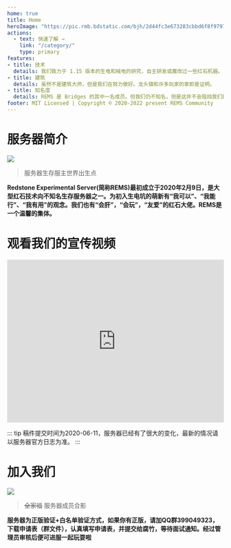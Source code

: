 ```yaml
---
home: true
title: Home
heroImage: "https://pic.rmb.bdstatic.com/bjh/2d44fc3e673283cbbd6f8f97974c0340.png"
actions:
  - text: 快速了解 →
    link: "/category/"
    type: primary
features:
- title: 技术
  details: 我们致力于 1.15 版本的生电和械电的研究，自主研发或魔改过一些红石机器。
- title: 建筑
  details: 虽然不是建筑大师，但是我们在努力做好。龙头镇和许多玩家的家即是证明。
- title: 知名度
  details: REMS 是 Bridges 的其中一名成员。但我们仍不知名，但是这并不会阻挡我们前进的步伐。我们的明天会更好。
footer: MIT Licensed | Copyright © 2020-2022 present REMS Community
---
```


# 服务器简介
![](https://pic.rmb.bdstatic.com/bjh/a2935e7cd5c898068364cbdad4a94304.png)
>服务器生存服主世界出生点

**Redstone Experimental Server(简称REMS)最初成立于2020年2月9日，是大型红石技术向不知名生存服务器之一。为初入生电坑的萌新有“我可以”、“我能行”、“我有用”的观念。我们也有“会肝”，“会玩”，“友爱”的红石大佬。REMS是一个温馨的集体。**

# 观看我们的宣传视频

<div style="position: relative; width: 100%; height: 0; padding-bottom: 75%;">
    <iframe src="https://video-direct-link.vercel.app/bili.mp4?bvid=BV1Ki4y1x7yg" scrolling="no" border="0" frameborder="no" framespacing="0" allowfullscreen="true" style="position: absolute; width: 100%; height: 100%; left: 0; top: 0;"></iframe>
</div>

::: tip
稿件提交时间为2020-06-11，服务器已经有了很大的变化，最新的情况请以服务器官方日志为准。
:::

# 加入我们
![](https://pic.rmb.bdstatic.com/bjh/d7e6b6911b220ef5249c4c5bf7910c76.png)
>~~全家福~~ 服务器成员合影

**服务器为正版验证+白名单验证方式，如果你有正版，请加QQ群399049323，下载申请表（群文件），认真填写申请表，并提交给腐竹，等待面试通知。经过管理员审核后便可进服一起玩耍啦**
